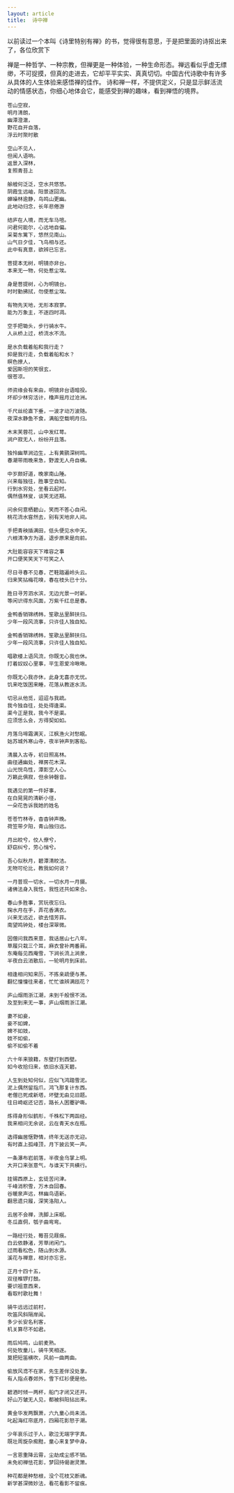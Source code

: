 ```yaml
---
layout: article
title:  诗中禅
---
```

以前读过一个本叫《诗里特别有禅》的书，觉得很有意思，于是把里面的诗抠出来了，各位欣赏下


禅是一种哲学、一种宗教，但禅更是一种体验，一种生命形态。禅远看似乎虚无缥缈，不可捉摸，但真的走进去，它却平平实实、真真切切。中国古代诗歌中有许多从具体的人生体验来感悟禅的佳作。
诗和禅一样，不提供定义，只是显示鲜活流动的情感状态，你细心地体会它，能感受到禅的趣味，看到禅悟的境界。

```
苍山空寂，
明月清朗，
幽潭澄澈，
野花自开自落，
浮云时聚时散

```


```
空山不见人，
但闻人语响。
返景入深林，
复照青苔上

```



```
艅艎何泛泛，空水共悠悠。
阴霞生远岫，阳景逐回流。
蝉噪林逾静，鸟鸣山更幽。
此地动归念，长年悲倦游
```



```
结庐在人境，而无车马喧。
问君何能尔，心远地自偏。
采菊东篱下，悠然见南山。
山气日夕佳，飞鸟相与还。
此中有真意，欲辨已忘言。
```



```
菩提本无树，明镜亦非台。
本来无一物，何处惹尘埃。
```

```
身是菩提树，心为明镜台。
时时勤拂拭，勿使惹尘埃。
```


```
有物先天地，无形本寂寥。
能为万象主，不逐四时凋。
```


```
空手把锄头，步行骑水牛。
人从桥上过，桥流水不流。
```


```
是水负载着船和我行走？　　
抑是我行走，负载着船和水？
暝色撩人，　　　　　　　　
爱因斯坦的笑很玄，
很苍凉。

```


```
师资缘会有来由，明镜非台语暗投。
坏却少林穷活计，橹声摇月过沧洲。
```



```
千尺丝纶直下垂，一波才动万波随。
夜深水静鱼不食，满船空载明月归。
```



```
木末芙蓉花，山中发红萼。
涧户寂无人，纷纷开且落。
```



```
独怜幽草涧边生，上有黄鹂深树鸣。
春潮带雨晚来急，野渡无人舟自横。
```

```
中岁颇好道，晚家南山陲。
兴来每独往，胜事空自知。
行到水穷处，坐看云起时。
偶然值林叟，谈笑无还期。
```

```
问余何意栖碧山，笑而不答心自闲。
桃花流水窅然去，别有天地非人间。
```

```
手把青秧插满田，低头便见水中天。
六根清净方为道，退步原来是向前。
```

```
大肚能容容天下难容之事
开口便笑笑天下可笑之人
```

```
尽日寻春不见春，芒鞋踏遍岭头云。
归来笑拈梅花嗅，春在枝头已十分。
```


```
胜日寻芳泗水滨，无边光景一时新。
等闲识得东风面，万紫千红总是春。
```

```
金鸭香销锦绣帏，笙歌丛里醉扶归。
少年一段风流事，只许佳人独自知。
```

```
金鸭香销锦绣帏，笙歌丛里醉扶归。
少年一段风流事，只许佳人独自知。
```

```
唱歌楼上语风流，你既无心我也休。
打着奴奴心里事，平生恩爱冷啾啾。
```

```
你既无心我亦休，此身无喜亦无忧。
饥来吃饭困来睡，花落从教逐水流。
```

```
切忌从他觅，迢迢与我疏。
我今独自往，处处得逢渠。
渠今正是我，我今不是渠。
应须恁么会，方得契如如。
```

```
月落乌啼霜满天，江枫渔火对愁眠。
姑苏城外寒山寺，夜半钟声到客船。
```

```
清晨入古寺，初日照高林。
曲径通幽处，禅房花木深。
山光悦鸟性，潭影空人心。
万籁此俱寂，但余钟磬音。
```

```
我遇见的第一件好事，　
在白晃晃的清新小径，　
一朵花告诉我她的姓名
```

```
苍苍竹林寺，杳杳钟声晚。
荷笠带夕阳，青山独归远。
```

```
月出皎兮，佼人僚兮，
舒窈纠兮，劳心悄兮。
```

```
吾心似秋月，碧潭清皎洁。
无物可伦比，教我如何说？
```

```
一月普现一切水，一切水月一月摄。
诸佛法身入我性，我性还共如来合。
```

```
春山多胜事，赏玩夜忘归。
掬水月在手，弄花香满衣。
兴来无远近，欲去惜芳菲。
南望鸣钟处，楼台深翠微。
```

```
因僧问我西来意，我话居山七八年。
草履只栽三个耳，麻衣曾补两番肩。
东庵每见西庵雪，下涧长流上涧泉，
半夜白云消散后，一轮明月到床前。
```

```
相逢相问知来历，不拣亲疏便与茶。
翻忆憧憧往来者，忙忙谁辨满瓯花？
```

```
庐山烟雨浙江潮，未到千般恨不消。
及至到来无一事，庐山烟雨浙江潮。
```

```
妻不如妾，
妾不如婢，
婢不如妓，
妓不如偷，
偷不如偷不着
```

```
六十年来狼籍，东壁打到西壁。
如今收拾归来，依旧水连天碧。
```

```
人生到处知何似，应似飞鸿踏雪泥。
泥上偶然留指爪，鸿飞那复计东西。
老僧已死成新塔，坏壁无由见旧题。
往日崎岖还记否，路长人困蹇驴嘶。
```

```
炼得身形似鹤形，千株松下两函经。
我来相问无余说，云在青天水在瓶。
```

```
选得幽居惬野情，终年无送亦无迎。
有时直上孤峰顶，月下披云笑一声。
```

```
一条瀑布岩前落，半夜金乌掌上明。
大开口来张意气，与谁天下共横行。
```

```
挂锡西原上，玄徒苦问津。
千峰消积雪，万木自回春。
谷暖泉声远，林幽鸟语新。
翻思遗只履，深笑洛阳人。
```

```
云居不会禅，洗脚上床眠。
冬瓜直侗，瓠子曲弯弯。
```

```
一路经行处，莓苔见屐痕。
白云依静渚，芳草闭闲门。
过雨看松色，随山到水源。
溪花与禅意，相对亦忘言。
```

```
正月十四十五，
双径椎锣打鼓。
要识祖意西来，
看取村歌社舞！
```

```
骑牛远远过前村，
吹笛风斜隔岸闻。
多少长安名利客，
机关算尽不如君。
```

```
雨后鸠鸣，山前麦熟。
何处牧童儿，骑牛笑相逐。
莫把短笛横吹，风前一曲两曲。
```

```
偷放风鸢不在家，先生差伴没处拿。
有人指点春郊外，雪下红衫便是他。
```

```
碧酒时倾一两杯，船门才闭又还开。
好山万皱无人见，都被斜阳拈出来。
```

```
黄金华发两飘萧，六九童心尚未消。
叱起海红帘底月，四厢花影怒于潮。
```

```
少年哀乐过于人，歌泣无端字字真。
既壮周旋杂痴黠，童心来复梦中身。
```

```
一言恩重降云霄，尘劫成尘感不销。
未免初禅怯花影，梦回持偈谢灵箫。
```

```
种花都是种愁根，没个花枝又断魂。
新学甚深微妙法，看花看影不留痕。
```